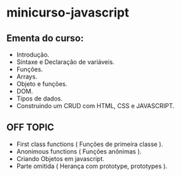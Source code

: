 # minicurso-javascript

## Ementa do curso:

* Introdução.
* Sintaxe e Declaração de variáveis.
* Funções.
* Arrays.
* Objeto e funções.
* DOM.
* Tipos de dados.
* Construindo um CRUD com HTML, CSS e JAVASCRIPT.

## OFF TOPIC
* First class functions ( Funções de primeira classe ).
* Anonimous functions ( Funções anônimas ).
* Criando Objetos em javascript.
* Parte omitida ( Herança com prototype, prototypes ).

